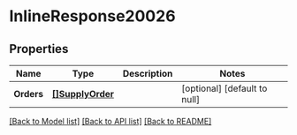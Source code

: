 # InlineResponse20026

## Properties
Name | Type | Description | Notes
------------ | ------------- | ------------- | -------------
**Orders** | [**[]SupplyOrder**](SupplyOrder.md) |  | [optional] [default to null]

[[Back to Model list]](../README.md#documentation-for-models) [[Back to API list]](../README.md#documentation-for-api-endpoints) [[Back to README]](../README.md)

